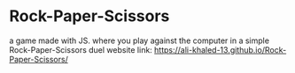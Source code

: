 # Rock-Paper-Scissors
a game made with JS. where you play against the computer in a simple Rock-Paper-Scissors duel
website link: https://ali-khaled-13.github.io/Rock-Paper-Scissors/
